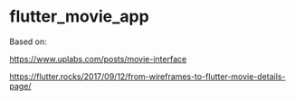 # flutter_movie_app

Based on:

https://www.uplabs.com/posts/movie-interface

https://flutter.rocks/2017/09/12/from-wireframes-to-flutter-movie-details-page/
